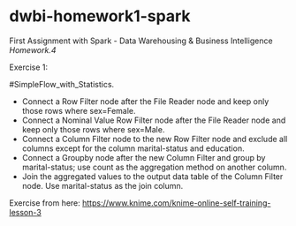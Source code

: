 # dwbi-homework1-spark
First Assignment with Spark - Data Warehousing &amp; Business Intelligence
*Homework.4*

Exercise 1:

#SimpleFlow_with_Statistics.
- Connect a Row Filter node after the File Reader node and keep only those rows where sex=Female.
- Connect a Nominal Value Row Filter node after the File Reader node and keep only those rows where sex=Male.
- Connect a Column Filter node to the new Row Filter node and exclude all columns except for the column marital-status and education.
- Connect a Groupby node after the new Column Filter and group by marital-status; use count as the aggregation method on another column.
- Join the aggregated values to the output data table of the Column Filter node. Use marital-status as the join column.

Exercise from here: https://www.knime.com/knime-online-self-training-lesson-3
